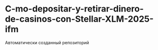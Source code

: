# C-mo-depositar-y-retirar-dinero-de-casinos-con-Stellar-XLM-2025-ifm
Автоматически созданный репозиторий
